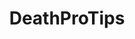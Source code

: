 ---
title: DeathProTips
crosslinks:
- AHeistGoneWrong
- tifu
- shittyprolifetips
- LPT
- classic4chan
- Frugal_Jerk
- jesuschristreddit
- news
- 2meirl42meirl4meirl
---